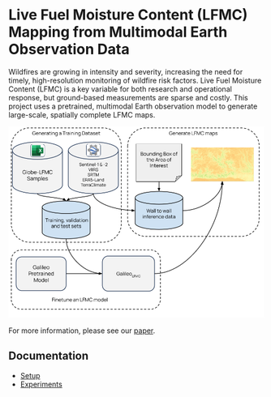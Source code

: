 # Live Fuel Moisture Content (LFMC) Mapping from Multimodal Earth Observation Data

Wildfires are growing in intensity and severity, increasing the need for timely, high-resolution monitoring of wildfire risk factors. Live Fuel Moisture Content (LFMC) is a key variable for both research and operational response, but ground-based measurements are sparse and costly. This project uses a pretrained, multimodal Earth observation model to generate large-scale, spatially complete LFMC maps.

![A pipeline to produce LFMC map for a given spatiotemporal window](docs/images/pipeline.png)

For more information, please see our [paper](https://arxiv.org/abs/2506.20132).

## Documentation

* [Setup](docs/setup.md)
* [Experiments](docs/experiments.md)
